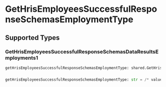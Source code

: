 # GetHrisEmployeesSuccessfulResponseSchemasEmploymentType


## Supported Types

### GetHrisEmployeesSuccessfulResponseSchemasDataResultsEmployments1

```python
getHrisEmployeesSuccessfulResponseSchemasEmploymentType: shared.GetHrisEmployeesSuccessfulResponseSchemasDataResultsEmployments1 = /* values here */
```

### 

```python
getHrisEmployeesSuccessfulResponseSchemasEmploymentType: str = /* values here */
```

